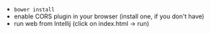 * `bower install`
* enable CORS plugin in your browser (install one, if you don't have)
* run web from Intellij (click on index.html -> run)
